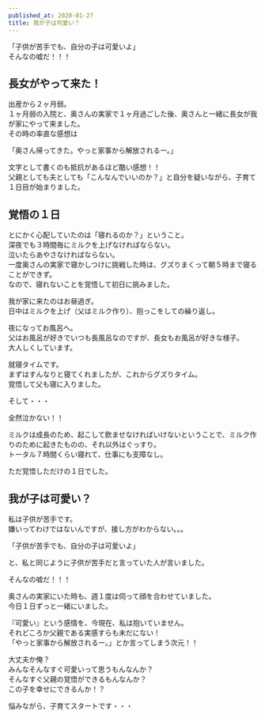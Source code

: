```yaml
---
published_at: 2020-01-27
title: 我が子は可愛い？
---
```


「子供が苦手でも、自分の子は可愛いよ」  
そんなの嘘だ！！！  

## 長女がやって来た！

出産から２ヶ月弱。  
１ヶ月弱の入院と、奥さんの実家で１ヶ月過ごした後、奥さんと一緒に長女が我が家にやって来ました。  
その時の率直な感想は  

「奥さん帰ってきた。やっと家事から解放されるー。」  

文字として書くのも抵抗があるほど酷い感想！！  
父親としても夫としても「こんなんでいいのか？」と自分を疑いながら、子育て１日目が始まりました。  

## 覚悟の１日

とにかく心配していたのは「寝れるのか？」ということ。  
深夜でも３時間毎にミルクを上げなければならない。  
泣いたらあやさなければならない。  
一度奥さんの実家で寝かしつけに挑戦した時は、グズりまくって朝５時まで寝ることができず。  
なので、寝れないことを覚悟して初日に挑みました。  

我が家に来たのはお昼過ぎ。  
日中はミルクを上げ（父はミルク作り）、抱っこをしての繰り返し。  

夜になってお風呂へ。  
父はお風呂が好きでいつも長風呂なのですが、長女もお風呂が好きな様子。  
大人しくしています。  

就寝タイムです。  
まずはすんなりと寝てくれましたが、これからグズりタイム。  
覚悟して父も寝に入りました。  

そして・・・

全然泣かない！！  

ミルクは成長のため、起こして飲ませなければいけないということで、ミルク作りのために起きたものの、それ以外はぐっすり。  
トータル７時間くらい寝れて、仕事にも支障なし。  

ただ覚悟しただけの１日でした。  

## 我が子は可愛い？

私は子供が苦手です。  
嫌いってわけではないんですが、接し方がわからない。。。  

「子供が苦手でも、自分の子は可愛いよ」  

と、私と同じように子供が苦手だと言っていた人が言いました。  

そんなの嘘だ！！！  

奥さんの実家にいた時も、週１度は伺って顔を合わせていました。  
今日１日ずっと一緒にいました。  

『可愛い』という感情を、今現在、私は抱いていません。  
それどころか父親である実感すらも未だにない！  
「やっと家事から解放されるー。」とか言ってしまう次元！！  

大丈夫か俺？  
みんなそんなすぐ可愛いって思うもんなんか？  
そんなすぐ父親の覚悟ができるもんなんか？  
この子を幸せにできるんか！？  

悩みながら、子育てスタートです・・・  

